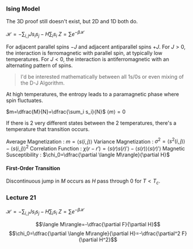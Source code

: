 
### Ising Model
The 3D proof still doesn't exist, but 2D and 1D both do.

$\mathcal{H} = -\displaystyle\sum_{i,j} J s_is_j - H\displaystyle\sum_i s_i$     $Z = \displaystyle\sum e^{-\beta\mathcal{H}}$

For adjacent parallel spins $-J$ and adjacent antiparallel spins $+J$.
For $J>0$, the interaction is ferromagnetic with parallel spin, at typically low temperatures.
For $J<0$, the interaction is antiferromagnetic with an alternating pattern of spins.
> I'd be interested mathematically between all 1s/0s or even mixing of the D-J Algorithm.

At high temperatures, the entropy leads to a paramagnetic phase where spin fluctuates.

$m=\dfrac{M}{N}=\dfrac{\sum_i s_i}{N}$     $\langle m\rangle = 0$

If there is 2 very different states between the 2 temperatures, there's a temperature that transition occurs.

Average Magnetization : $m = \langle s(i,j)\rangle$
Variance Magnetization : $\sigma^2=\langle s^2(i,j)\rangle-\langle s(i,j)\rangle^2$
Correlation Function      : $\chi(r-r')=\langle s(r)s(r)'\rangle-\langle s(r)\rangle \langle s(r)'\rangle$
Magnetic Susceptibility : $\chi_0=\dfrac{\partial \langle M\rangle}{\partial H}$

#### First-Order Transition
Discontinuous jump in $M$ occurs as $H$ pass through 0 for $T<T_c$.




### Lecture 21

$\mathcal{H} = -\displaystyle\sum_{i,j} J s_is_j - H\displaystyle\sum_i s_i$     $Z = \displaystyle\sum e^{-\beta\mathcal{H}}$

$$\langle M\rangle=-\dfrac{\partial F}{\partial H}$$
$$\chi_0=\dfrac{\partial \langle M\rangle}{\partial H}=-\dfrac{\partial^2 F}{\partial H^2}$$


